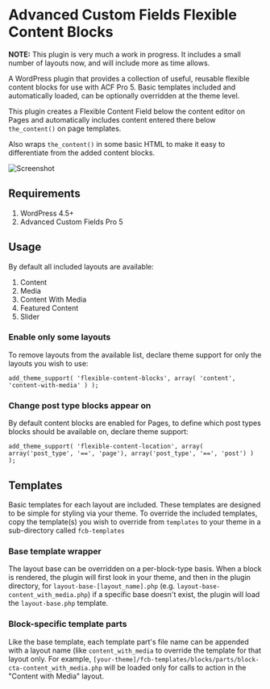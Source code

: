 # Advanced Custom Fields Flexible Content Blocks
**NOTE:** This plugin is very much a work in progress. It includes a small number of layouts now, and will include more as time allows.

A WordPress plugin that provides a collection of useful, reusable flexible content blocks for use with ACF Pro 5. Basic templates included and automatically loaded, can be optionally overridden at the theme level.

This plugin creates a Flexible Content Field below the content editor on Pages and automatically includes content entered there below `the_content()` on page templates.

Also wraps `the_content()` in some basic HTML to make it easy to differentiate from the added content blocks.

![Screenshot](/../gh-pages/screenshot.png?raw=true "Advanced Custom Fields Flexible Content Blocks")


## Requirements

1. WordPress 4.5+
2. Advanced Custom Fields Pro 5

## Usage
By default all included layouts are available:

1. Content
2. Media
3. Content With Media
4. Featured Content
5. Slider

### Enable only some layouts
To remove layouts from the available list, declare theme support for only the layouts you wish to use:
````{r, engine='php', count_lines}
add_theme_support( 'flexible-content-blocks', array( 'content', 'content-with-media' ) );
````

### Change post type blocks appear on
By default content blocks are enabled for Pages, to define which post types blocks should be available on, declare theme support:

````{r, engine='php', count_lines}
add_theme_support( 'flexible-content-location', array( array('post_type', '==', 'page'), array('post_type', '==', 'post') ) );
````

## Templates
Basic templates for each layout are included. These templates are designed to be simple for styling via your theme. To override the included templates, copy the template(s) you wish to override from `templates` to your theme in a sub-directory called `fcb-templates`

### Base template wrapper
The layout base can be overridden on a per-block-type basis. When a block is rendered, the plugin will first look in your theme, and then in the plugin directory, for `layout-base-[layout_name].php` (e.g. `layout-base-content_with_media.php`) if a specific base doesn't exist, the plugin will load the `layout-base.php` template. 

### Block-specific template parts
Like the base template, each template part's file name can be appended with a layout name (like `content_with_media` to override the template for that layout only. For example, `[your-theme]/fcb-templates/blocks/parts/block-cta-content_with_media.php` will be loaded only for calls to action in the "Content with Media" layout. 
